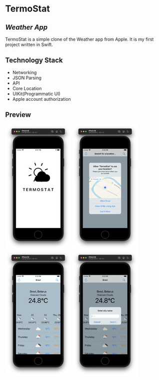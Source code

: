 # TermoStat
## _Weather App_


TermoStat is a simple clone of the Weather app from Apple. It is my first project written in Swift.

## Technology Stack

- Networking
- JSON Parsing
- API
- Core Location
- UIKit(Programmatic UI)
- Apple account authorization

## Preview
<img src="readmeResources/launchScreen.png" height="400">
<img src="readmeResources/locationRequest.png" height="400">
<img src="readmeResources/mainScreen.png" height="400">
<img src="readmeResources/fieldForCity.png" height="400">
